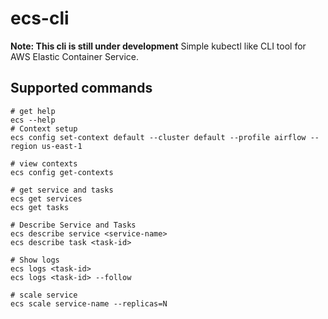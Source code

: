 # ecs-cli
**Note: This cli is still under development**
Simple kubectl like CLI tool for AWS Elastic Container Service.

## Supported commands
```
# get help
ecs --help
# Context setup 
ecs config set-context default --cluster default --profile airflow --region us-east-1  

# view contexts
ecs config get-contexts

# get service and tasks
ecs get services
ecs get tasks

# Describe Service and Tasks
ecs describe service <service-name>
ecs describe task <task-id>

# Show logs
ecs logs <task-id>
ecs logs <task-id> --follow

# scale service
ecs scale service-name --replicas=N
```
